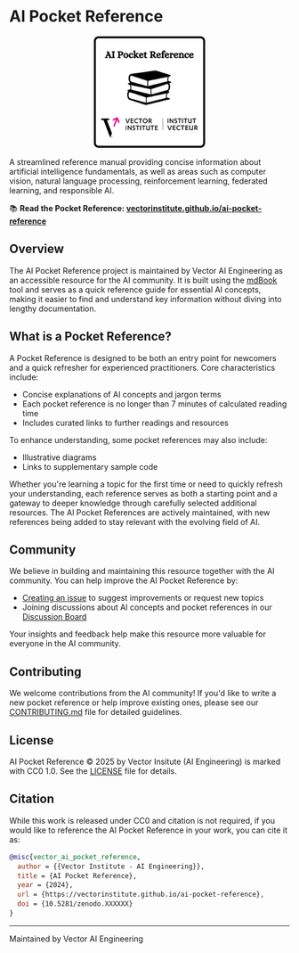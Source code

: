 # AI Pocket Reference

<!-- markdownlint-disable MD033 -->

<p align="center">
  <img src="./static/logo.svg" alt="AI Pocket Reference Logo" width="200"/>
</p>

<!-- markdownlint-enable MD033 -->

A streamlined reference manual providing concise information about artificial intelligence
fundamentals, as well as areas such as computer vision, natural language processing,
reinforcement learning, federated learning, and responsible AI.

📚 **Read the Pocket Reference: [vectorinstitute.github.io/ai-pocket-reference](https://vectorinstitute.github.io/ai-pocket-reference/)**

## Overview

The AI Pocket Reference project is maintained by Vector AI Engineering as an accessible
resource for the AI community. It is built using the [mdBook](https://rust-lang.github.io/mdBook/)
tool and serves as a quick reference guide for essential AI concepts, making it
easier to find and understand key information without diving into lengthy documentation.

## What is a Pocket Reference?

A Pocket Reference is designed to be both an entry point for newcomers and a quick
refresher for experienced practitioners. Core characteristics include:

- Concise explanations of AI concepts and jargon terms
- Each pocket reference is no longer than 7 minutes of calculated reading time
- Includes curated links to further readings and resources

To enhance understanding, some pocket references may also include:

- Illustrative diagrams
- Links to supplementary sample code

Whether you're learning a topic for the first time or need to quickly refresh your
understanding, each reference serves as both a starting point and a gateway to
deeper knowledge through carefully selected additional resources. The AI Pocket
References are actively maintained, with new references being added to stay relevant
with the evolving field of AI.

## Community

We believe in building and maintaining this resource together with the AI community.
You can help improve the AI Pocket Reference by:

- [Creating an issue](https://github.com/VectorInstitute/ai-pocket-reference/issues/new/choose)
  to suggest improvements or request new topics
- Joining discussions about AI concepts and pocket references in our
  [Discussion Board](https://github.com/VectorInstitute/ai-pocket-reference/discussions)

Your insights and feedback help make this resource more valuable for everyone in
the AI community.

## Contributing

We welcome contributions from the AI community! If you'd like to write a new pocket
reference or help improve existing ones, please see our [CONTRIBUTING.md](CONTRIBUTING.md)
file for detailed guidelines.

## License

AI Pocket Reference © 2025 by Vector Insitute (AI Engineering) is marked with
CC0 1.0. See the [LICENSE](LICENSE) file for details.

## Citation

While this work is released under CC0 and citation is not required, if you would
like to reference the AI Pocket Reference in your work, you can cite it as:

```bibtex
@misc{vector_ai_pocket_reference,
  author = {{Vector Institute - AI Engineering}},
  title = {AI Pocket Reference},
  year = {2024},
  url = {https://vectorinstitute.github.io/ai-pocket-reference},
  doi = {10.5281/zenodo.XXXXXX}
}
```

---

Maintained by Vector AI Engineering
